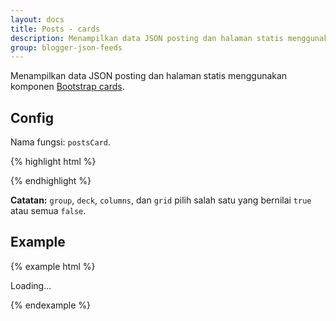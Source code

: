 ```yaml
---
layout: docs
title: Posts - cards
description: Menampilkan data JSON posting dan halaman statis menggunakan komponen Bootstrap cards.
group: blogger-json-feeds
---
```


Menampilkan data JSON posting dan halaman statis menggunakan komponen [Bootstrap cards](https://v4-alpha.getbootstrap.com/components/card/).

## Config

Nama fungsi: `postsCard`.

{% highlight html %}
<script>
var config = {
  containerID: 'id',

  content: {
    numchars: 'full'|number|0 to disable,
    title: {
      tag: 'h1|h2|h3|h4|h5|h6',
      link: {
        active: true|false,
        style: ''
      }
    },
    more: {
      active: true|false,
      text: 'Read more',
      style: 'btn btn-primary'
    }
  },
  author: {
    active: true|false,
    placement: 'header|footer',
    before: '<i class="fa fa-user" aria-hidden="true"></i> Posted by ',
    after: '',
    none: 'Anonymous',
    avatar: {
      active: true|false,
      size: '24'
    }
  },
  date: {
    active: true|false,
    placement: 'header|footer',
    before: '<i class="fa fa-clock-o" aria-hidden="true"></i> Posted on ',
    after: '',
    monthNames: ['January', 'February', 'March', 'April', 'May', 'June', 'July', 'August', 'September', 'October', 'November', 'December']
  },
  numComments: {
    active: true|false,
    placement: 'header|footer',
    before: '<i class="fa fa-comments" aria-hidden="true"></i> ',
    after: ''
  },
  labels: {
    active: true|false,
    placement: 'header|footer',
    before: '<i class="fa fa-tags" aria-hidden="true"></i> Labels: ',
    after: '',
    none: 'Unlabelled'
  },
  thumbnail: {
    active: true|false,
    placement: 'top|bottom',
    size: '512',
    none: 'https://placehold.it/512/eee/777?text=NO+IMAGE+AVAILABLE'
  },
  group: {
    active: true|false
  },
  deck: {
    active: true|false
  },
  columns: {
    active: true|false
  },
  grid: {
    active: true|false,
    column: 'col'
  },
  classes: {
    card: 'Add class to `.card`',
    image: 'Add class to `.card-img-*`',
    content: 'Add class to `.card-block`',
    header: 'Add class to `.card-header`',
    footer: 'Add class to `.card-footer`'
  }
}
</script>
{% endhighlight %}

**Catatan:** `group`, `deck`, `columns`, dan `grid` pilih salah satu yang bernilai `true` atau semua `false`.

## Example

{% example html %}
<div class="" id="example-result-container">
  <div class="text-center">Loading...</div>
</div>
<script>
var config = {
  containerID: 'example-result-container',

  content: {
    numchars: 100,
    title: {
      tag: 'h3',
      link: {
        active: false,
        style: ''
      }
    },
    more: {
      active: true,
      text: 'Read more',
      style: 'btn btn-primary'
    }
  },
  author: {
    active: false,
    placement: '',
    before: '',
    after: '',
    none: '',
    avatar: {
      active: false,
      size: ''
    }
  },
  date: {
    active: true,
    placement: 'footer',
    before: '',
    after: '',
    monthNames: ['January', 'February', 'March', 'April', 'May', 'June', 'July', 'August', 'September', 'October', 'November', 'December']
  },
  numComments: {
    active: false,
    placement: '',
    before: '',
    after: ''
  },
  labels: {
    active: false,
    placement: '',
    before: '',
    after: '',
    none: ''
  },
  thumbnail: {
    active: true,
    placement: 'top',
    size: '512',
    none: 'https://placehold.it/512/eee/777?text=NO+IMAGE+AVAILABLE'
  },
  group: {
    active: true
  },
  deck: {
    active: false
  },
  columns: {
    active: false
  },
  grid: {
    active: false,
    column: ''
  },
  classes: {
    card: 'mb-3',
    image: 'img-fluid',
    content: '',
    header: '',
    footer: 'text-center text-muted'
  }
}
</script>
<script src="https://blogger.googleblog.com/feeds/posts/default?orderby=published&amp;start-index=1&amp;max-results=3&amp;alt=json-in-script&amp;callback=postsCard"></script>
{% endexample %}
